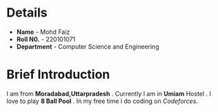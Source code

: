 # Details
* __Name__ - Mohd Faiz
* __Roll N0.__ - 220101071
* __Department__ - Computer Science and Engineering
# Brief Introduction
I am from __Moradabad,Uttarpradesh__ . Currently I am in __Umiam__ Hostel . I love to play __8 Ball Pool__ . In my free time i do coding on *Codeforces*.
